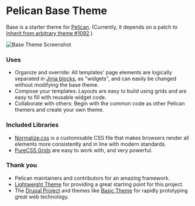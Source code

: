 # Pelican Base Theme

Base is a starter theme for [Pelican](https://github.com/getpelican/pelican).  (Currently, it depends on a patch to [Inherit from arbitrary theme #1092](https://github.com/getpelican/pelican/issues/1092).)

![Base Theme Screenshot](../blob/master/screenshot.png?raw=true)

### Uses
* Organize and override:  All templates' page elements are logically separated in [Jinja blocks](http://jinja.pocoo.org/docs/templates/#block), as "widgets", and can easily be changed without modifying the base theme.
* Compose your templates:  Layouts are easy to build using grids and are easy to fill with reusable widget code.
* Collaborate with others:  Begin with the common code as other Pelican themers and create your own theme.

### Included Libraries
* [Normalize.css](https://github.com/necolas/normalize.css/) is a customisable CSS file that makes browsers render all elements more consistently and in line with modern standards.
* [PureCSS Grids](http://purecss.io/grids/) are easy to work with, and very powerful.

### Thank you
* Pelican maintainers and contributors for an amazing framework.
* [Lightweight Theme](https://github.com/getpelican/pelican-themes/tree/master/lightweight) for providing a great starting point for this project.
* The [Drupal Project](https://drupal.org) and themes like [Basic Theme](https://drupal.org/project/basic) for rapidly prototyping great web technology.

